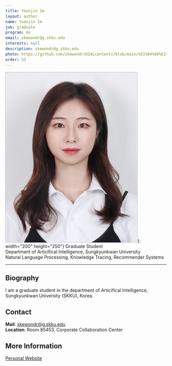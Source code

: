 ```yaml
---
title: Yoonjin Im 
layout: author
name: Yoonjin Im 
job: graduate
program: ms
email: skewondr@g.skku.edu
interests: null
description: skewondr@g.skku.edu
photo: https://github.com/skewondr/DIALcontents/blob/main/%E1%84%80%E1%85%B5%E1%86%B7%E1%84%8B%E1%85%B3%E1%86%AB%E1%84%87%E1%85%A7%E1%86%AF_%E1%84%8B%E1%85%B2%E1%86%AB%E1%84%8C%E1%85%B5%E1%86%AB.jpeg?raw=true
order: 53
---
```


<!-- Post name should be this form: name.md
        For example, Gildong Hong.md -->

<!-- Fill the contents where --Fill-- exists -->
<!-- The example is in '_authors/Jongwuk Lee.md' or '_authors/Jiwoo Kim.md'>

<!-- For 'name' front matter, follow this format: Gildong Hong -->
<!-- For 'job' front matter, choose the one of these: professor / graduate / undergraduate / alumni -->
<!-- For 'description' front matter, write down your email address and areas of interests.
        Email address is nessecary for graduate students.
        Follow this format: example@skku.edu / Computer Science -->

![Photo](https://github.com/skewondr/DIALcontents/blob/main/%E1%84%80%E1%85%B5%E1%86%B7%E1%84%8B%E1%85%B3%E1%86%AB%E1%84%87%E1%85%A7%E1%86%AF_%E1%84%8B%E1%85%B2%E1%86%AB%E1%84%8C%E1%85%B5%E1%86%AB.jpeg?raw=true){: width="200" height="250"}
Graduate Student<br />
Department of Articifical Intelligence, Sungkyunkwan University<br />
Natural Language Processing, Knowledge Tracing, Recommender Systems

<!-- If you have a photo, then write that url in (). Photo can be anything with 200x200 size. -->
<!-- Fill the position, institution/department, interests
        For example, Graduate Student<br>Department of Software, Sungkyunkwan University<br>Recommender Systems, Natural Language Processing, Neuroimaging Analysis and Understanding -->

<hr>

## Biography
I am a graduate student in the department of Articifical Intelligence, Sungkyunkwan University (SKKU), Korea.

## Contact
**Mail**: skewondr@g.skku.edu
<br>
**Location**: Room 85453, Corporate Collaboration Center

## More Information
[Personal Website](https://github.com/skewondr)

<!-- If you have some personal websites, then write the url here. -->
<!-- If you don't have them, then remove a line '[Persoal Website](--Fill--)' -->
